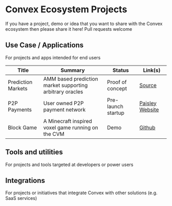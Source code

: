 # Convex Ecosystem Projects

If you have a project, demo or idea that you want to share with the Convex ecosystem then please share it here! Pull requests welcome

## Use Case / Applications

For projects and apps intended for end users

| Title                        | Summary                                                      | Status            | Link(s)     
| ------------------           | ------------------------------------------------------------ | ----------------  | -----------------
| Prediction Markets           | AMM based prediction market supporting arbitrary oracles     | Proof of concept  | [Source](https://github.com/Convex-Dev/convex/blob/develop/convex-core/src/main/cvx/lab/prediction-market.cvx)   
| P2P Payments                 | User owned P2P payment network                               | Pre-launch startup   | [Paisley Website](https://www.paisley.io/)
| Block Game       | A Minecraft inspired voxel game running on the CVM                         | Demo           | [Github](https://github.com/mikera/blockgame)

## Tools and utilities

For projects and tools targeted at developers or power users

## Integrations

For projects or initiatives that integrate Convex with other solutions (e.g. SaaS services)